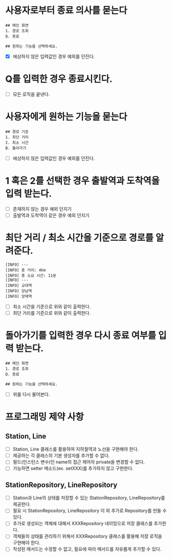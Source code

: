 # 사용자로부터 종료 의사를 묻는다

```
## 메인 화면
1. 경로 조회
Q. 종료

## 원하는 기능을 선택하세요.
```

- [x] 에상하지 않은 입력값인 경우 예외를 던진다.

# Q를 입력한 경우 종료시킨다.

- [ ] 모든 로직을 끝낸다.

# 사용자에게 원하는 기능을 묻는다

```
## 경로 기준
1. 최단 거리
2. 최소 시간
B. 돌아가기
```

- [ ] 에상하지 않은 입력값인 경우 예외를 던진다.

# 1 혹은 2를 선택한 경우 출발역과 도착역을 입력 받는다.

- [ ] 존재하지 않는 경우 예외 던지기
- [ ] 출발역과 도착역이 같은 경우 예외 던지기

# 최단 거리 / 최소 시간을 기준으로 경로를 알려준다.

```
[INFO] ---
[INFO] 총 거리: 4km
[INFO] 총 소요 시간: 11분
[INFO] ---
[INFO] 교대역
[INFO] 강남역
[INFO] 양재역
```

- [ ] 최소 시간을 기준으로 위와 같이 출력한다.
- [ ] 최단 거리를 기준으로 위와 같이 출력한다.

# 돌아가기를 입력한 경우 다시 종료 여부를 입력 받는다.

```
## 메인 화면
1. 경로 조회
Q. 종료

## 원하는 기능을 선택하세요.
```

- [ ] 위를 다시 물어본다.

# 프로그래밍 제약 사항

## Station, Line

- [ ] Station, Line 클래스를 활용하여 지하철역과 노선을 구현해야 한다.
- [ ] 제공하는 각 클래스의 기본 생성자를 추가할 수 없다.
- [ ] 필드(인스턴스 변수)인 name의 접근 제어자 private을 변경할 수 없다.
- [ ] 가능하면 setter 메소드(ex. setXXX)를 추가하지 않고 구현한다.

## StationRepository, LineRepository

- [ ] Station과 Line의 상태를 저장할 수 있는 StationRepository, LineRepository를 제공한다.
- [ ] 필요 시 StationRepository, LineRepository 이 외 추가로 Repository를 만들 수 있다.
- [ ] 추가로 생성되는 객체에 대해서 XXXRepository 네이밍으로 저장 클래스를 추가한다.
- [ ] 객체들의 상태를 관리하기 위해서 XXXRepository 클래스를 활용해 저장 로직을 구현해야 한다.
- [ ] 작성된 메서드는 수정할 수 없고, 필요에 따라 메서드를 자유롭게 추가할 수 있다.

